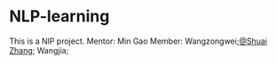 # NLP-learning
This is a NlP project.
Mentor: Min Gao
Member: Wangzongwei;[@Shuai Zhang](https://github.com/1102173230); Wangjia;
